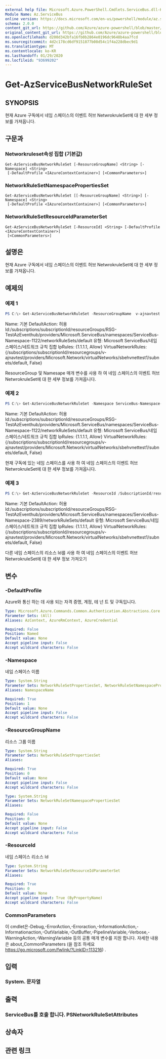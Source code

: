```yaml
---
external help file: Microsoft.Azure.PowerShell.Cmdlets.ServiceBus.dll-Help.xml
Module Name: Az.ServiceBus
online version: https://docs.microsoft.com/en-us/powershell/module/az.servicebus/get-azservicebusnetworkruleset
schema: 2.0.0
content_git_url: https://github.com/Azure/azure-powershell/blob/master/src/ServiceBus/ServiceBus/help/Get-AzServiceBusNetworkRuleSet.md
original_content_git_url: https://github.com/Azure/azure-powershell/blob/master/src/ServiceBus/ServiceBus/help/Get-AzServiceBusNetworkRuleSet.md
ms.openlocfilehash: d200d342bfa16fb0b2864e0196dc9648b4aa7fcd
ms.sourcegitcommit: 4d2c178cd6df9151877b08d54c1f4a228dbec9d1
ms.translationtype: MT
ms.contentlocale: ko-KR
ms.lasthandoff: 01/29/2020
ms.locfileid: "93699202"
---
```

# Get-AzServiceBusNetworkRuleSet

## SYNOPSIS
현재 Azure 구독에서 네임 스페이스의 이벤트 허브 NetwrokruleSet에 대 한 세부 정보를 가져옵니다.

## 구문과

### Networkruleset속성 집합 (기본값)
```
Get-AzServiceBusNetworkRuleSet [-ResourceGroupName] <String> [-Namespace] <String>
 [-DefaultProfile <IAzureContextContainer>] [<CommonParameters>]
```

### NetworkRuleSetNamespacePropertiesSet
```
Get-AzServiceBusNetworkRuleSet [[-ResourceGroupName] <String>] [-Namespace] <String>
 [-DefaultProfile <IAzureContextContainer>] [<CommonParameters>]
```

### NetworkRuleSetResourceIdParameterSet
```
Get-AzServiceBusNetworkRuleSet [-ResourceId] <String> [-DefaultProfile <IAzureContextContainer>]
 [<CommonParameters>]
```

## 설명은
현재 Azure 구독에서 네임 스페이스의 이벤트 허브 NetwrokruleSet에 대 한 세부 정보를 가져옵니다.

## 예제의

### 예제 1
```powershell
PS C:\> Get-AzServiceBusNetworkRuleSet -ResourceGroupName  v-ajnavtest -Namespace ServiceBus-Namespace-1122
```
Name: 기본 DefaultAction: 허용 Id:/subscriptions/subscriptionId/resourceGroups/RSG-TestAzEventhub/providers/Microsoft.ServiceBus/namespaces/ServiceBus-Namespace-1122/networkRuleSets/default 유형: Microsoft ServiceBus/네임 스페이스/네트워크 규칙 집합 IpRules: {1.1.1.1, Allow} VirtualNetworkRules: {/subscriptions/subscriptionId/resourcegroups/v-ajnavtest/providers/Microsoft.Network/virtualNetworks/sbehvnettest1/subnets/default, False}

ResourceGroup 및 Namesape 매개 변수를 사용 하 여 네임 스페이스의 이벤트 허브 NetwrokruleSet에 대 한 세부 정보를 가져옵니다. 

### 예제 2
```powershell
PS C:\> Get-AzServiceBusNetworkRuleSet -Namespace ServiceBus-Namespace-1122
```
Name: 기본 DefaultAction: 허용 Id:/subscriptions/subscriptionId/resourceGroups/RSG-TestAzEventhub/providers/Microsoft.ServiceBus/namespaces/ServiceBus-Namespace-1122/networkRuleSets/default 유형: Microsoft ServiceBus/네임 스페이스/네트워크 규칙 집합 IpRules: {1.1.1.1, Allow} VirtualNetworkRules: {/subscriptions/subscriptionId/resourcegroups/v-ajnavtest/providers/Microsoft.Network/virtualNetworks/sbehvnettest1/subnets/default, False}

현재 구독에 있는 네임 스페이스를 사용 하 여 네임 스페이스의 이벤트 허브 NetwrokruleSet에 대 한 세부 정보를 가져옵니다.

### 예제 3
```powershell
PS C:\> Get-AzServiceBusNetworkRuleSet -ResourceId /SubscriptionId/resourcegroups/ResourceGroup/providers/Microsoft.ServiceBus/namespaces/ServiceBus-Namespace-2389
```

Name: 기본 DefaultAction: 허용 Id:/subscriptions/subscriptionId/resourceGroups/RSG-TestAzEventhub/providers/Microsoft.ServiceBus/namespaces/ServiceBus-Namespace-2389/networkRuleSets/default 유형: Microsoft ServiceBus/네임 스페이스/네트워크 규칙 집합 IpRules: {1.1.1.1, Allow} VirtualNetworkRules: {/subscriptions/subscriptionId/resourcegroups/v-ajnavtest/providers/Microsoft.Network/virtualNetworks/sbehvnettest1/subnets/default, False}

다른 네임 스페이스의 리소스 Id를 사용 하 여 네임 스페이스의 이벤트 허브 NetwrokruleSet에 대 한 세부 정보 가져오기 

## 변수

### -DefaultProfile
Azure와 통신 하는 데 사용 되는 자격 증명, 계정, 테 넌 트 및 구독입니다.

```yaml
Type: Microsoft.Azure.Commands.Common.Authentication.Abstractions.Core.IAzureContextContainer
Parameter Sets: (All)
Aliases: AzContext, AzureRmContext, AzureCredential

Required: False
Position: Named
Default value: None
Accept pipeline input: False
Accept wildcard characters: False
```

### -Namespace
네임 스페이스 이름

```yaml
Type: System.String
Parameter Sets: NetworkRuleSetPropertiesSet, NetworkRuleSetNamespacePropertiesSet
Aliases: NamespaceName

Required: True
Position: 1
Default value: None
Accept pipeline input: False
Accept wildcard characters: False
```

### -ResourceGroupName
리소스 그룹 이름

```yaml
Type: System.String
Parameter Sets: NetworkRuleSetPropertiesSet
Aliases:

Required: True
Position: 0
Default value: None
Accept pipeline input: False
Accept wildcard characters: False
```

```yaml
Type: System.String
Parameter Sets: NetworkRuleSetNamespacePropertiesSet
Aliases:

Required: False
Position: 0
Default value: None
Accept pipeline input: False
Accept wildcard characters: False
```

### -ResourceId
네임 스페이스 리소스 Id

```yaml
Type: System.String
Parameter Sets: NetworkRuleSetResourceIdParameterSet
Aliases:

Required: True
Position: 0
Default value: None
Accept pipeline input: True (ByPropertyName)
Accept wildcard characters: False
```

### CommonParameters
이 cmdlet은-Debug,-ErrorAction,-Erroraction,-InformationAction,-Informationaction,-OutVariable,-OutBuffer,-PipelineVariable,-Verbose,-WarningAction,-WarningVariable 등의 공통 매개 변수를 지원 합니다.
자세한 내용은 about_CommonParameters (을 참조 하세요 https://go.microsoft.com/fwlink/?LinkID=113216) .

## 입력

### System. 문자열

## 출력

### ServiceBus를 호출 합니다. PSNetworkRuleSetAttributes

## 상속자

## 관련 링크